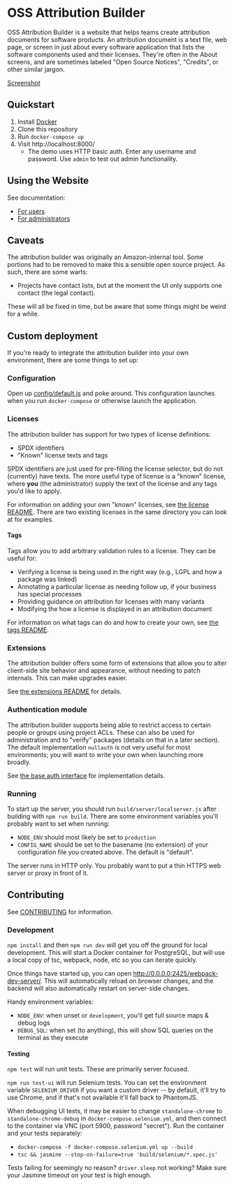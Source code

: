 # OSS Attribution Builder

OSS Attribution Builder is a website that helps teams create attribution documents for software products. An attribution document is a text file, web page, or screen in just about every software application that lists the software components used and their licenses. They're often in the About screens, and are sometimes labeled "Open Source Notices", "Credits", or other similar jargon.

[Screenshot](https://raw.github.com/amzn/oss-attribution-builder/screenshots/attribution-builder-project-example.png)

## Quickstart

1. Install [Docker](https://www.docker.com/)
2. Clone this repository
3. Run `docker-compose up`
4. Visit http://localhost:8000/
   * The demo uses HTTP basic auth. Enter any username and password. Use `admin` to test out admin functionality.

## Using the Website

See documentation:

* [For users](docs/for-users.md)
* [For administrators](docs/for-admins.md)

## Caveats

The attribution builder was originally an Amazon-internal tool. Some portions had to be removed to make this a sensible open source project. As such, there are some warts:

* Projects have contact lists, but at the moment the UI only supports one contact (the legal contact).

These will all be fixed in time, but be aware that some things might be weird for a while.

## Custom deployment

If you're ready to integrate the attribution builder into your own environment, there are some things to set up:

### Configuration

Open up [config/default.js](config/default.js) and poke around. This configuration launches when you run `docker-compose` or otherwise launch the application.

### Licenses

The attribution builder has support for two types of license definitions:

* SPDX identifiers
* "Known" license texts and tags

SPDX identifiers are just used for pre-filling the license selector, but do not (currently) have texts. The more useful type of license is a "known" license, where **you** (the administrator) supply the text of the license and any tags you'd like to apply.

For information on adding your own "known" licenses, see [the license README](server/licenses/known/README.md). There are two existing licenses in the same directory you can look at for examples.

#### Tags

Tags allow you to add arbitrary validation rules to a license. They can be useful for:

* Verifying a license is being used in the right way (e.g., LGPL and how a package was linked)
* Annotating a particular license as needing follow up, if your business has special processes
* Providing guidance on attribution for licenses with many variants
* Modifying the how a license is displayed in an attribution document

For information on what tags can do and how to create your own, see [the tags README](server/licenses/tags/README.md).

### Extensions

The attribution builder offers some form of extensions that allow you to alter client-side site behavior and appearance, without needing to patch internals. This can make upgrades easier.

See [the extensions README](browser/extensions/README.md) for details.

### Authentication module

The attribution builder supports being able to restrict access to certain people or groups using project ACLs. These can also be used for administration and to "verify" packages (details on that in a later section). The default implementation `nullauth` is not very useful for most environments; you will want to write your own when launching more broadly.

See [the base auth interface](server/auth/base.ts) for implementation details.

### Running

To start up the server, you should run `build/server/localserver.js` after building with `npm run build`. There are some environment variables you'll probably want to set when running:

* `NODE_ENV` should most likely be set to `production`
* `CONFIG_NAME` should be set to the basename (no extension) of your configuration file you created above. The default is "default".

The server runs in HTTP only. You probably want to put a thin HTTPS web server or proxy in front of it.

## Contributing

See [CONTRIBUTING](CONTRIBUTING.md) for information.

### Development

`npm install` and then `npm run dev` will get you off the ground for local development. This will start a Docker container for PostgreSQL, but will use a local copy of tsc, webpack, node, etc so you can iterate quickly.

Once things have started up, you can open http://0.0.0.0:2425/webpack-dev-server/. This will automatically reload on browser changes, and the backend will also automatically restart on server-side changes.

Handy environment variables:

* `NODE_ENV`: when unset or `development`, you'll get full source maps & debug logs
* `DEBUG_SQL`: when set (to anything), this will show SQL queries on the terminal as they execute

#### Testing

`npm test` will run unit tests. These are primarily server focused.

`npm run test-ui` will run Selenium tests. You can set the environment variable `SELENIUM_DRIVER` if you want a custom driver -- by default, it'll try to use Chrome, and if that's not available it'll fall back to PhantomJS.

When debugging UI tests, it may be easier to change `standalone-chrome` to `standalone-chrome-debug` in `docker-compose.selenium.yml`, and then connect to the container via VNC (port 5900, password "secret"). Run the container and your tests separately:

* `docker-compose -f docker-compose.selenium.yml up --build`
* `tsc && jasmine --stop-on-failure=true 'build/selenium/*.spec.js'`

Tests failing for seemingly no reason? `driver.sleep` not working? Make sure your Jasmine timeout on your test is high enough.